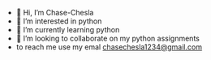 - 👋 Hi, I’m Chase-Chesla
- 👀 I’m interested in python
- 🌱 I’m currently learning python
- 💞️ I’m looking to collaborate on my python assignments
- to reach me use my emal chasechesla1234@gmail.com

<!---
Chase-Chesla/Chase-Chesla is a ✨ special ✨ repository because its `README.md` (this file) appears on your GitHub profile.
You can click the Preview link to take a look at your changes.
--->
